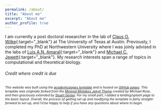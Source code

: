 ```yaml
---
permalink: /about/
title: "About me"
excerpt: "About me"
author_profile: true
---
```

I am currently a post doctoral researcher in the lab of [Claus O. Wilke](https://wilkelab.org/){:target="_blank"} at The University of Texas at Austin. 
Previously, I completed my PhD at Northwestern University where I was joinly advised in the labs of [Luis A.N. Amaral](https://amaral.northwestern.edu/){:target="_blank"} and [Michael C. Jewett](http://jewettlab.northwestern.edu/){:target="_blank"}. 
My research interests span a range of topics in computational and theoretical biology. 




###### Credit where credit is due
<span style="font-size:0.75em;">*This website was built using the [academicpages template](https://github.com/academicpages/academicpages.github.io) and is hosted on [GitHub pages](https://pages.github.com). This template was originally forked from the [Minimal Mistakes Jekyll Theme](https://mmistakes.github.io/minimal-mistakes/) created by Michael Rose, and then graciously extended by [Stuart Geiger](stuartgeiger.com). For my small part, I added a landing/splash page to the basic layout. Overall, the process of getting set up and modifying the template is fairly straight-forward to set-up, and I'd be happy to help if you have any questions about where to begin.* </span>
